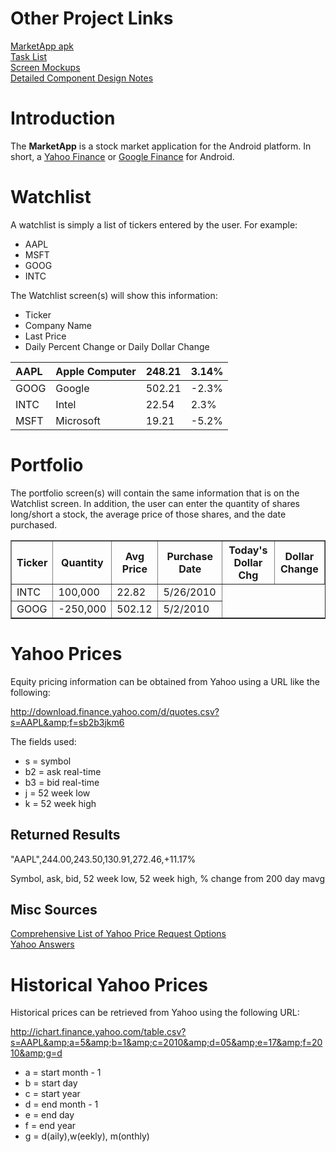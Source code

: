 # Other Project Links #
<a href='http://www.panix.com/~melling/a/marketapp-debug.apk'>MarketApp apk</a><br />
<a href='http://spreadsheets.google.com/pub?key=0ArVkFagUZg7bdDd3Q3E0dm5qZi1kUi1mM0xfLUkwUXc&hl=en&output=html'>Task List</a><br />
<a href='http://picasaweb.google.com/mmellinger66/MarketApp#'>Screen Mockups</a><br />
[Detailed Component Design Notes](MarketAppComponentNotes.md)

# Introduction #

The **MarketApp** is a stock market application for the Android platform.  In short, a <a href='http://finance.yahoo.com'>Yahoo Finance</a> or <a href='http://finance.google.com'>Google Finance</a> for Android.

# Watchlist #

A watchlist is simply a list of tickers entered by the user.  For example:

  * AAPL
  * MSFT
  * GOOG
  * INTC

The Watchlist screen(s) will show this information:

  * Ticker
  * Company Name
  * Last Price
  * Daily Percent Change or  Daily Dollar Change

|AAPL|Apple Computer|248.21|3.14%|
|:---|:-------------|:-----|:----|
|GOOG|Google|502.21|-2.3%|
|INTC|Intel|22.54|2.3%|
|MSFT|Microsoft|19.21|-5.2%|

# Portfolio #

The portfolio screen(s) will contain the same information that is on the Watchlist screen.  In addition, the user can enter the quantity of shares long/short a stock, the average price of those shares, and the date purchased.

<table border='1'>
<tr><th>Ticker</th><th>Quantity</th><th>Avg Price</th><th>Purchase Date</th><th>Today's Dollar Chg</th><th>Dollar Change</th></tr>
<tr><td>INTC</td><td>100,000</td><td>22.82</td><td>5/26/2010</td></tr>
<tr><td>GOOG</td><td>-250,000</td><td>502.12</td><td>5/2/2010</td></tr>
</table>

# Yahoo Prices #

Equity pricing information can be obtained from Yahoo using a URL like the following:

<a href='http://download.finance.yahoo.com/d/quotes.csv?s=AAPL&f=sb2b3jkm6'><a href='http://download.finance.yahoo.com/d/quotes.csv?s=AAPL&f=sb2b3jkm6'>http://download.finance.yahoo.com/d/quotes.csv?s=AAPL&amp;f=sb2b3jkm6</a></a>

The fields used:<br />
  * s = symbol
  * b2 = ask real-time
  * b3 = bid real-time
  * j = 52 week low
  * k = 52 week high

## Returned Results ##
"AAPL",244.00,243.50,130.91,272.46,+11.17%

Symbol, ask, bid, 52 week low, 52 week high, % change from 200 day mavg<br />

## Misc Sources ##
<a href='http://www.seangw.com/wordpress/index.php/2010/01/formatting-stock-data-from-yahoo-finance/'>Comprehensive List of Yahoo Price Request Options</a><br />
<a href='http://answers.yahoo.com/question/index?qid=20060918121957AAZaIdi'>Yahoo Answers</a>

# Historical Yahoo Prices #

Historical prices can be retrieved from Yahoo using the following URL:

<a href='http://ichart.finance.yahoo.com/table.csv?s=AAPL&a=5&b=1&c=2010&d=05&e=17&f=2010&g=d'><a href='http://ichart.finance.yahoo.com/table.csv?s=AAPL&a=5&b=1&c=2010&d=05&e=17&f=2010&g=d'>http://ichart.finance.yahoo.com/table.csv?s=AAPL&amp;a=5&amp;b=1&amp;c=2010&amp;d=05&amp;e=17&amp;f=2010&amp;g=d</a></a>

  * a = start month - 1
  * b = start day
  * c = start year
  * d = end month  - 1
  * e = end day
  * f = end year
  * g = d(aily),w(eekly), m(onthly)